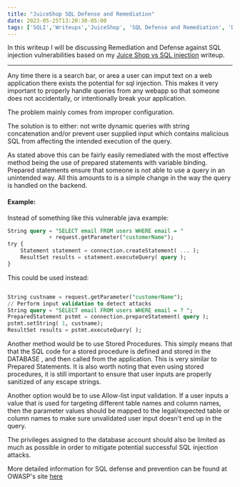```yaml
---
title: "JuiceShop SQL Defense and Remediation"
date: 2023-05-25T13:20:30-05:00
tags: ['SQLI','Writeups','JuiceShop', 'SQL Defense and Remediation', 'Defense and Remediation']
---
```


In this writeup I will be discussing Remediation and Defense against SQL injection vulnerabilities based on my [Juice Shop vs SQL injection](https://jjolley91.github.io/blog/juiceshop/juiceshop-vs-sqli/) writeup.

****************************************************************************

Any time there is a search bar, or area a user can imput text on a web application there exists the potential for sql injection. This makes it very important to properly handle queries from any webapp so that someone does not accidentally, or intentionally break your application.

The problem mainly comes from improper configuration.

The solution is to either: not write dynamic queries with string concatenation and/or prevent user supplied input which contains malicious SQL from affecting the intended execution of the query.

As stated above this can be fairly easily remediated with the most effective method being the use of prepared statements with variable binding. 
Prepared statements ensure that someone is not able to use a query in an unintended way. 
All this amounts to is a simple change in the way the query is handled on the backend.

#### Example:

Instead of something like this vulnerable java example:
``` SQL
String query = "SELECT email FROM users WHERE email = "
             + request.getParameter("customerName");
try {
    Statement statement = connection.createStatement( ... );
    ResultSet results = statement.executeQuery( query );
}
```
This could be used instead:
``` SQL

String custname = request.getParameter("customerName");
// Perform input validation to detect attacks
String query = "SELECT email FROM users WHERE email = ? ";
PreparedStatement pstmt = connection.prepareStatement( query );
pstmt.setString( 1, custname);
ResultSet results = pstmt.executeQuery( );
```

Another method would be to use Stored Procedures. This simply means that that the SQL code for a stored procedure is defined and stored in the DATABASE , and then called from the application. This is very similar to Prepared Statements. It is also worth noting that even using stored procedures, it is still important to ensure that user inputs are properly sanitized of any escape strings.



Another option would be to use Allow-list input validation. If a user inputs a value that is used for targeting different table names and column names, then the parameter values should be mapped to the legal/expected table or column names to make sure unvalidated user input doesn't end up in the query.


The privileges assigned to the database account should also be limited as much as possible in order to mitigate potential successful SQL injection attacks.


More detailed information for SQL defense and prevention can be found at OWASP's site [here](https://cheatsheetseries.owasp.org/cheatsheets/SQL_Injection_Prevention_Cheat_Sheet.html)